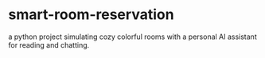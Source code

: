 # smart-room-reservation
a python project simulating cozy colorful rooms with a personal AI assistant for reading and chatting.
